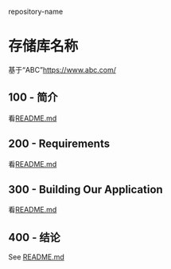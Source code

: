 repository-name

# 存储库名称

基于“ABC”<https://www.abc.com/>

## 100 - 简介

看[README.md](./100/README.md)

## 200 - Requirements

看[README.md](./200/README.md)

## 300 - Building Our Application

看[README.md](./300/README.md)

## 400 - 结论

See [README.md](./400/README.md)
